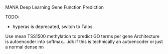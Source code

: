 MANA Deep Learning Gene Function Prediction

TODO:
- hyperas is deprecated, switch to Talos

Use mean TSS1500 methylation to predict GO terms per gene
Architecture is autoencoder into softmax....idk if this is technically an autoencoder or just a normal dense nn
